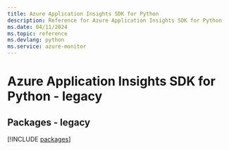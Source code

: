 ```yaml
---
title: Azure Application Insights SDK for Python
description: Reference for Azure Application Insights SDK for Python
ms.date: 04/11/2024
ms.topic: reference
ms.devlang: python
ms.service: azure-monitor
---
```

# Azure Application Insights SDK for Python - legacy
## Packages - legacy
[!INCLUDE [packages](application-insights-index.md)]
